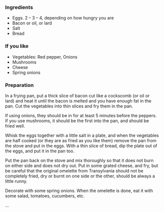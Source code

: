 
### Ingredients
- Eggs. 2 – 3 – 4, depending on how hungry you are
- Bacon or oil, or lard
- Salt
- Bread

### If you like
- Vegetables: Red pepper, Onions
- Mushrooms
- Cheese
- Spring onions

### Preparation
In a frying pan, put a thick slice of bacon cut like a cockscomb (or oil or lard) and heat it until the bacon is melted and you have enough fat in the pan. Cut the vegetables into thin slices and fry them in the pan.

 If using onions, they should be in for at least 5 minutes before the peppers. If you use mushrooms, it should be the first into the pan, and should be fried well.

 Whisk the eggs together with a little salt in a plate, and when the vegetables are half cooked (or they are as fried as you like them) remove the pan from the stove and put in the eggs. With a thin slice of bread, dip the plate out of the eggs, and put it in the pan too.

 Put the pan back on the stove and mix thoroughly so that it does not burn on either side and does not dry out. Put in some grated cheese, and fry, but be careful that the original omelette from Transylvania should not be completely fried, dry or burnt on one side or the other, should be always a little runny.

 Decorate with some spring onions. When the omelette is done, eat it with some salad, tomatoes, cucumbers, etc.

…  